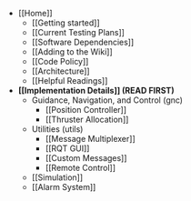 * [[Home]]
    * [[Getting started]]
    * [[Current Testing Plans]]
    * [[Software Dependencies]]
    * [[Adding to the Wiki]]
    * [[Code Policy]]
    * [[Architecture]]
    * [[Helpful Readings]]
* **[[Implementation Details]] (READ FIRST)**
    * Guidance, Navigation, and Control (gnc)
        * [[Position Controller]]
        * [[Thruster Allocation]]
    * Utilities (utils)
        * [[Message Multiplexer]]
        * [[RQT GUI]]
        * [[Custom Messages]]
        * [[Remote Control]]
    * [[Simulation]]
    * [[Alarm System]]



